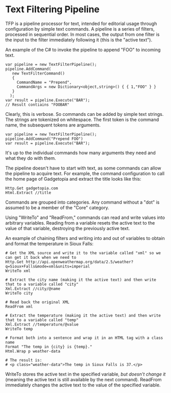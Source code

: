 # Text Filtering Pipeline

TFP is a pipeline processor for text, intended for editorial usage through configuration by simple text commands. A pipeline is a series of filters, processed in sequential order.  In most cases, the output from one filter is the input to the filter immediately following it (this is the "active text").

An example of the C# to invoke the pipeline to append "FOO" to incoming text.

    var pipeline = new TextFilterPipeline();
    pipeline.AddCommand(
       new TextFilterCommand()
       {
         CommandName = "Prepend",
         CommandArgs = new Dictionary<object,string>() { { 1,"FOO" } }
       }
      );
    var result = pipeline.Execute("BAR");
    // Result contiains "FOOBAR"

Clearly, this is verbose.  So commands can be added by simple text strings.  The strings are tokenized on whitespace. The first token is the command name, the subsequent tokens are arguments.

    var pipeline = new TextFilterPipeline();
    pipeline.AddCommand("Prepend FOO")
    var result = pipeline.Execute("BAR");

It's up to the individual commands how many arguments they need and what they do with them.

The pipeline doesn't have to start with text, as some commands can allow the pipeline to acquire text.  For example, the command configuration to call the home page of Gadgetopia and extract the title looks like this:

    Http.Get gadgetopia.com
    Html.Extract //title

Commands are grouped into categories.  Any command without a "dot" is assumed to be a member of the "Core" category.

Using "WriteTo" and "ReadFrom," commands can read and write values into arbitrary variables. Reading from a variable resets the active text to the value of that variable, destroying the previously active text.

An example of chaining filters and writing into and out of variables to obtain and format the temperature in Sioux Falls:

    # Get the XML source and write it to the variable called "xml" so we can get it back when we need to
    Http.Get http://api.openweathermap.org/data/2.5/weather?q=Sioux+Falls&mode=xml&units=imperial
    WriteTo xml

    # Extract the city name (making it the active text) and then write that to a variable called "city"
    Xml.Extract //city/@name
    WriteTo city

    # Read back the original XML
    ReadFrom xml

    # Extract the temperature (making it the active text) and then write that to a variable called "temp"
    Xml.Extract //temperature/@value
    WriteTo temp

    # Format both into a sentence and wrap it in an HTML tag with a class name
    Format "The temp in {city} is {temp}."
    Html.Wrap p weather-data

    # The result is:
    # <p class="weather-data">The temp in Sioux Falls is 37.</p>

WriteTo stores the active text in the specified variable, _but doesn't change it_ (meaning the active text is still available by the next command). ReadFrom immediately changes the active text to the value of the specified variable.
